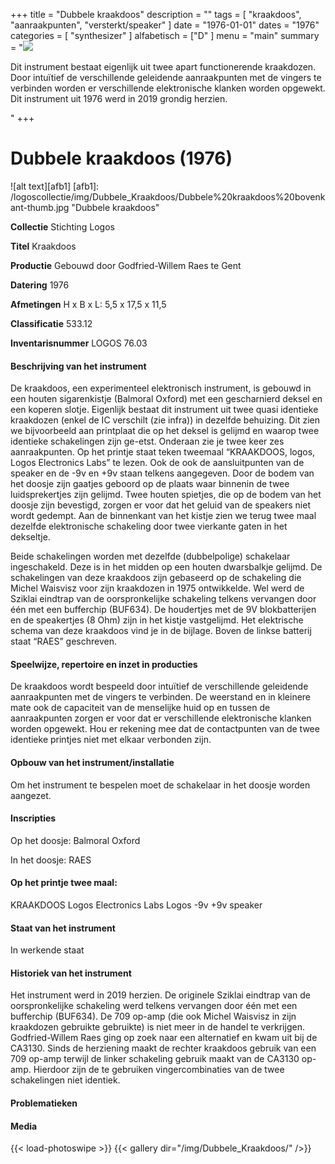 ﻿+++
title = "Dubbele kraakdoos"
description = ""
tags = [ "kraakdoos", "aanraakpunten", "versterkt/speaker"
]
date = "1976-01-01"
dates = "1976"
categories = [ "synthesizer"
]
alfabetisch = ["D"
]
menu = "main"
summary = "<a href='/logoscollectie/1976/dubbele_kraakdoos'><img src='/logoscollectie/img/Dubbele_Kraakdoos/Dubbele%20kraakdoos%20bovenkant-thumb.jpg'></a><p>Dit instrument bestaat eigenlijk uit twee apart functionerende kraakdozen. Door intuïtief de verschillende geleidende aanraakpunten met de vingers te verbinden worden er verschillende elektronische klanken worden opgewekt. Dit instrument uit 1976 werd in 2019 grondig herzien.</p>"
+++


# Dubbele kraakdoos (1976)

![alt text][afb1]
[afb1]: /logoscollectie/img/Dubbele_Kraakdoos/Dubbele%20kraakdoos%20bovenkant-thumb.jpg "Dubbele kraakdoos"

**Collectie**
Stichting Logos

**Titel**
Kraakdoos

**Productie**
Gebouwd door Godfried-Willem Raes te Gent

**Datering**
1976

**Afmetingen**
H x B x L: 5,5 x 17,5 x 11,5 

**Classificatie**
533.12

**Inventarisnummer**
LOGOS 76.03

#### Beschrijving van het instrument
De kraakdoos, een experimenteel elektronisch instrument, is gebouwd in een houten sigarenkistje (Balmoral Oxford) met een gescharnierd deksel en een koperen slotje. Eigenlijk bestaat dit instrument uit twee quasi identieke kraakdozen (enkel de IC verschilt (zie infra)) in dezelfde behuizing. Dit zien we bijvoorbeeld aan printplaat die op het deksel is gelijmd en waarop twee identieke schakelingen zijn ge-etst. Onderaan zie je twee keer zes aanraakpunten. Op het printje staat teken tweemaal “KRAAKDOOS, logos, Logos Electronics Labs” te lezen. Ook de ook de aansluitpunten van de speaker en de -9v en +9v staan telkens aangegeven. Door de bodem van het doosje zijn gaatjes geboord op de plaats waar binnenin de twee luidsprekertjes zijn gelijmd. Twee houten spietjes, die op de bodem van het doosje zijn bevestigd, zorgen er voor dat het geluid van de speakers niet wordt gedempt. 
Aan de binnenkant van het kistje zien we terug twee maal dezelfde elektronische schakeling door twee vierkante gaten in het dekseltje.

Beide schakelingen worden met dezelfde (dubbelpolige) schakelaar ingeschakeld. Deze is in het midden op een houten dwarsbalkje gelijmd. De schakelingen van deze kraakdoos zijn gebaseerd op de schakeling die Michel Waisvisz voor zijn kraakdozen in 1975 ontwikkelde. Wel werd de Sziklai eindtrap van de oorspronkelijke schakeling telkens vervangen door één met een bufferchip (BUF634). De houdertjes met de 9V blokbatterijen en de speakertjes (8 Ohm) zijn in het kistje vastgelijmd. Het elektrische schema van deze kraakdoos vind je in de bijlage. Boven de linkse batterij staat “RAES” geschreven.

#### Speelwijze, repertoire en inzet in producties
De kraakdoos wordt bespeeld door intuïtief de verschillende geleidende aanraakpunten met de vingers te verbinden. De weerstand en in kleinere mate ook de capaciteit van de menselijke huid op en tussen de aanraakpunten zorgen er voor dat er verschillende elektronische klanken worden opgewekt. Hou er rekening mee dat de contactpunten van de twee identieke printjes niet met elkaar verbonden zijn. 

#### Opbouw van het instrument/installatie
Om het instrument te bespelen moet de schakelaar in het doosje worden aangezet. 

#### Inscripties
Op het doosje:
Balmoral Oxford

In het doosje:
RAES

#### Op het printje twee maal:
KRAAKDOOS
Logos Electronics Labs
Logos
-9v +9v
speaker

#### Staat van het instrument
In werkende staat

#### Historiek van het instrument
Het instrument werd in 2019 herzien. De originele Sziklai eindtrap van de oorspronkelijke schakeling werd telkens vervangen door één met een bufferchip (BUF634). De 709 op-amp (die ook Michel Waisvisz in zijn kraakdozen gebruikte gebruikte) is niet meer in de handel te verkrijgen. Godfried-Willem Raes ging op zoek naar een alternatief en kwam uit bij de CA3130. Sinds de herziening maakt de rechter kraakdoos gebruik van een 709 op-amp terwijl de linker schakeling gebruik maakt van de CA3130 op-amp. Hierdoor zijn de te gebruiken vingercombinaties van de twee schakelingen niet identiek.  

#### Problematieken



#### Media
{{< load-photoswipe >}}
{{< gallery dir="/img/Dubbele_Kraakdoos/" />}}
